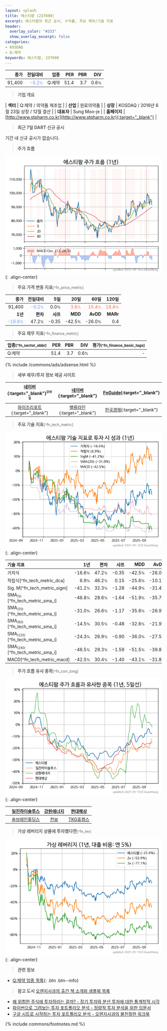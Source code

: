```yaml
---
layout: splash
title: 에스티팜 (237690)
excerpt: 에스티팜의 최근 공시, 수익률, 주요 재무/기술 지표
header:
  overlay_color: "#333"
  show_overlay_excerpt: false
categories:
- KOSDAQ
- Q:제약
keywords: 에스티팜, 237690
---
```


| **종가** | **전일대비** | **업종** | **PER** | **PBR** | **DIV** |
| -------: | -----------: | -------: | ------: | ------: | ------: |
| 91,400 | <span style="color: cornflowerblue">-0.2<small>%</small></span> | Q:제약 | 51.4 | 3.7 | 0.6<small>%</small> |

<!-- more -->


> **기업 개요**<a id="company"></a>

| <span style="white-space:nowrap;">**섹터**</span> | Q:제약 / 의약품 제조업 |
| <span style="white-space:nowrap;">**산업**</span> | 원료의약품 |
| <span style="white-space:nowrap;">**상장**</span> | KOSDAQ / 2016년 6월 23일 상장 / 12월 결산 |
| <span style="white-space:nowrap;">**대표자**</span> | Sung Moo-je |
| <span style="white-space:nowrap;">**홈페이지**</span> | [http://www.stpharm.co.kr](http://www.stpharm.co.kr){:target="_blank"} |


> **최근 7일 DART 신규 공시**<a id="dart"></a>

기간 내 신규 공시가 없습니다.


> **주가 흐름**<a id="price"></a>

![237690](/stock/images/237690.png){: .align-center}


> **주요 가격 변동 지표**<small>[^fn_price_metric]</small>

| **종가** | **전일대비** | **5일** | **20일** | **60일** | **120일** |
| -------: | -----------: | ------: | -------: | -------: | --------: |
| 91,400 | <span style="color: cornflowerblue">-0.2<small>%</small></span> | 0.0<small>%</small> | <span style="color: tomato">3.6<small>%</small></span> | <span style="color: tomato">15.4<small>%</small></span> | <span style="color: tomato">18.4<small>%</small></span> |
| **1년** | **편차** | **샤프** | **MDD** | **AvDD** | **MARr** |
| <span style="color: cornflowerblue">-16.6<small>%</small></span> | 47.2<small>%</small> | -0.35 | -42.5<small>%</small> | -26.0<small>%</small> | 0.4 |


> **주요 재무 지표**<small>[^fn_finance_metric]</small>

| **업종**<small>[^fn_sector_abbr]</small> | **PER** | **PBR** | **DIV** | **평가**<small>[^fn_finance_basic_tags]</small> |
| :--------------------------------------- | ------: | ------: | ------: | ----------------------------------------------: |
| Q:제약 | 51.4 | 3.7 | 0.6<small>%</small> | - |



{% include /commons/ads/adsense.html %}

> **세부 재무/투자 정보 제공 사이트**

| [네이버](https://m.stock.naver.com/domestic/stock/237690/finance/summary){:target="_blank"}<sup><small>모바일</small></sup> | [네이버](https://finance.naver.com/item/coinfo.naver?code=237690){:target="_blank"} | [FnGuide](https://comp.fnguide.com/SVO2/ASP/SVD_Invest.asp?gicode=A237690&MenuYn=Y){:target="_blank"} |
| :---: | :---: | :---: |
| [와이즈리포트](https://comp.wisereport.co.kr/company/c1040001.aspx?cmp_cd=237690){:target="_blank"} | [밸류라인](https://www.valueline.co.kr/finance/summary/237690){:target="_blank"} | [한국경제](https://markets.hankyung.com/stock/237690/financial-summary){:target="_blank"} |


> **주요 기술 지표**<small>[^fn_tech_metric]</small>


![237690](/stock/images/237690_tech.png){: .align-center}

| **기술 지표** | **1년** | **편차** | **샤프** | **MDD** | **AvDD** |
| :------------ | ------: | -----------: | -------: | ------: | -------: |
| 거치식 | -16.6<small>%</small> | 47.2<small>%</small> | -0.35 | -42.5<small>%</small> | -26.0<small>%</small> |
| 적립식[^fn_tech_metric_dca] | 6.9<small>%</small> | 46.2<small>%</small> | 0.15 | -25.6<small>%</small> | -10.1<small>%</small> |
| Sig. M[^fn_tech_metric_sigm] | -41.2<small>%</small> | 32.3<small>%</small> | -1.28 | -44.9<small>%</small> | -31.4<small>%</small> |
| SMA<small><sub>(5)</sub></small>[^fn_tech_metric_sma_i] | -46.8<small>%</small> | 28.6<small>%</small> | -1.64 | -51.9<small>%</small> | -35.7<small>%</small> |
| SMA<small><sub>(20)</sub></small>[^fn_tech_metric_sma_i] | -31.0<small>%</small> | 26.6<small>%</small> | -1.17 | -35.6<small>%</small> | -26.9<small>%</small> |
| SMA<small><sub>(60)</sub></small>[^fn_tech_metric_sma_i] | -14.5<small>%</small> | 30.5<small>%</small> | -0.48 | -32.6<small>%</small> | -21.9<small>%</small> |
| SMA<small><sub>(120)</sub></small>[^fn_tech_metric_sma_i] | -24.3<small>%</small> | 26.9<small>%</small> | -0.90 | -36.0<small>%</small> | -27.5<small>%</small> |
| SMA<small><sub>(240)</sub></small>[^fn_tech_metric_sma_i] | -46.5<small>%</small> | 29.3<small>%</small> | -1.59 | -51.5<small>%</small> | -39.8<small>%</small> |
| MACD[^fn_tech_metric_macd] | -42.5<small>%</small> | 30.4<small>%</small> | -1.40 | -43.1<small>%</small> | -31.8<small>%</small> |


> **주가 흐름 유사 종목**<a id="corr"></a><small>[^fn_corr_long]</small>

![237690](/stock/images/237690_corr.png){: .align-center}

|       | [일진하이솔루스](/271940/) | [강원에너지](/114190/) | [현대해상](/001450/) |
| :---: | :------------------------------------: | :------------------------------------: | :------------------------------------: |
|       | [솔브레인홀딩스](/036830/) | [천보](/278280/) | [TKG휴켐스](/069260/) |


> **가상 레버리지 상품에 투자했다면**<a id="2x"></a><small>[^fn_lev]</small>

![237690](/stock/images/237690_2x.png){: .align-center}


> **관련 정보**

- [Q:제약 업종 목록](/stats/sector/kosdaq_업종_제약_종목/){: .btn .btn--info}

> **참고 도서** [오렌지사과의 출간 책 소개와 샘플북 목록](https://kongdori.tistory.com/691)

- [왜 위험한 주식에 투자하라는 걸까? - 장기 투자와 분산 투자에 대한 통계학적 시각](https://kongdori.tistory.com/421)
- [파이썬으로 그려보는 투자 포트폴리오 분석  - 정량적 투자 분석을 위한 입문서](https://kongdori.tistory.com/643)
- [구글 시트로 시작하는 투자 포트폴리오 분석 - 오렌지사과의 불친절한 워크북](https://kongdori.tistory.com/449)


{% include commons/footnotes.md %}